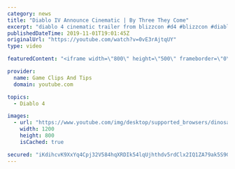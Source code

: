 ```yaml
---
category: news
title: "Diablo IV Announce Cinematic | By Three They Come"
excerpt: "diablo 4 cinematic trailer from blizzcon #d4 #blizzcon #diablo."
publishedDateTime: 2019-11-01T19:01:45Z
originalUrl: "https://youtube.com/watch?v=0vE3rAjtqUY"
type: video

featuredContent: "<iframe width=\"800\" height=\"500\" frameborder=\"0\" src=\"https://www.youtube.com/embed/0vE3rAjtqUY\" allow=\"accelerometer; autoplay; encrypted-media; gyroscope; picture-in-picture\" allowfullscreen></iframe>"

provider:
  name: Game Clips And Tips
  domain: youtube.com

topics:
  - Diablo 4

images:
  - url: "https://www.youtube.com/img/desktop/supported_browsers/dinosaur.png"
    width: 1200
    height: 800
    isCached: true

secured: "iKdihcvK9XxYq4Cpj32V584hqXRDIk54lqUjhthdv5rdClx2IQ1ZA79ak5S9GFWTKhaCjHTI0r8PdRwJNrN/jM6XXEuUQp4qdA3cAcF//6tW7nWJpEtfhYr+7/Y0FyW23bQMKJhubbBD2vLAduRSC3FHIAanS5vem5rTKTb+g/3fiBEokniC0PGzQq5AUWH5/3z/cS9+FqIcZsChPWyTS8sHpA9T0HDbtVV1Fr2824hfS7Jxadx5cyTTiFSHUQBIkHOvYUu/MO5Hd7Wm9UshnydtfNmCmGzfj87tPyjFLEfGryaT+rdf1NaYvd14NE4S8z+NDRkJMe5L2tV6EV9e2ZKlR5jOPBnTRc6POG3Pu15xhpduQr6u3Aqx+qM2THoNrczm7oMOtDf14cEKN54FaA==;g8RUQbO+EffEJYOcl/CwqA=="
---
```


